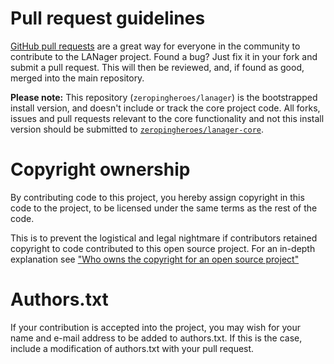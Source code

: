 # Pull request guidelines

[GitHub pull requests](https://help.github.com/articles/using-pull-requests)
are a great way for everyone in the community to contribute to the LANager
project. Found a bug? Just fix it in your fork and submit a pull request.
This will then be reviewed, and, if found as good, merged into the main repository.

**Please note:** This repository (`zeropingheroes/lanager`) is the bootstrapped install version, and doesn't include or track the core project code. All forks, issues and pull requests relevant to the core functionality and not this install version should be submitted to [`zeropingheroes/lanager-core`](https://github.com/zeropingheroes/lanager-core).

# Copyright ownership

By contributing code to this project, you hereby assign copyright in 
this code to the project, to be licensed under the same terms as the 
rest of the code.

This is to prevent the logistical and legal nightmare if contributors
retained copyright to code contributed to this open source project.
For an in-depth explanation see ["Who owns the copyright for an open source project"](http://haacked.com/archive/2006/01/26/WhoOwnstheCopyrightforAnOpenSourceProject.aspx)

# Authors.txt

If your contribution is accepted into the project, you may wish for
your name and e-mail address to be added to authors.txt. If this is
the case, include a modification of authors.txt with your pull request.
